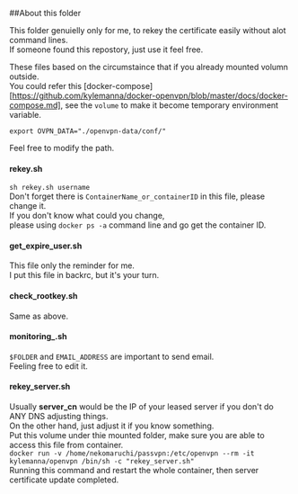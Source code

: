 ##About this folder

This folder genuielly only for me, to rekey the certificate easily without alot command lines.  
If someone found this repostory, just use it feel free.  

These files based on the circumstaince that if you already mounted volumn outside.  
You could refer this [docker-compose][https://github.com/kylemanna/docker-openvpn/blob/master/docs/docker-compose.md], see the `volume` to make it become temporary environment variable.  
```
export OVPN_DATA="./openvpn-data/conf/"   
```
Feel free to modify the path.  


#### rekey.sh  
```sh rekey.sh username```   
Don't forget there is `ContainerName_or_containerID` in this file, please change it.  
If you don't know what could you change,    
please using `docker ps -a` command line and go get the container ID.   


#### get_expire_user.sh  
This file only the reminder for me.  
I put this file in backrc, but it's your turn.  

#### check_rootkey.sh  
Same as above.   

#### monitoring_.sh   
`$FOLDER` and `EMAIL_ADDRESS` are important to send email.  
Feeling free to edit it.   


#### rekey_server.sh   
Usually **server_cn** would be the IP of your leased server if you don't do ANY DNS adjusting things.  
On the other hand, just adjust it if you know something.  
Put this volume under thie mounted folder, make sure you are able to access this file from container.  
`docker run -v /home/nekomaruchi/passvpn:/etc/openvpn --rm -it kylemanna/openvpn /bin/sh -c "rekey_server.sh"`  
Running this command and restart the whole container, then server certificate update completed.  
